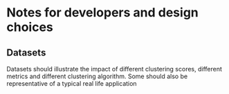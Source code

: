 Notes for developers and design choices
===============================================================================

Datasets
-------------------------------------------------------------------------------

Datasets should illustrate the impact of different clustering scores, different metrics and different clustering algorithm. Some should also be representative of a typical real life application